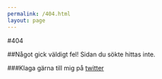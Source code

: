 ```yaml
---
permalink: /404.html
layout: page
---
```



#404

##Något gick väldigt fel! Sidan du sökte hittas inte.

###Klaga gärna till mig på [twitter](http://www.twitter.com/ropkn)
